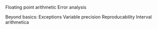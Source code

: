 Floating point arithmetic
Error analysis

Beyond basics:
	Exceptions
	Variable precision
	Reproducability
	Interval arithmetica